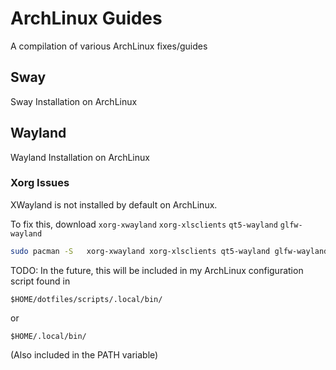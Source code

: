# ArchLinux Guides

A compilation of various ArchLinux fixes/guides


## Sway

Sway Installation on ArchLinux

## Wayland 

Wayland Installation on ArchLinux

### Xorg Issues

XWayland is not installed by default on ArchLinux. 

To fix this, download `xorg-xwayland` `xorg-xlsclients` `qt5-wayland` `glfw-wayland`

```bash
sudo pacman -S   xorg-xwayland xorg-xlsclients qt5-wayland glfw-wayland
```

TODO: In the future, this will be included in my ArchLinux configuration script found in 

`$HOME/dotfiles/scripts/.local/bin/` 

or 

`$HOME/.local/bin/` 

(Also included in the PATH variable)
